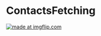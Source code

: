 # ContactsFetching
<a href="https://imgflip.com/gif/24eqfc"><img src="https://i.imgflip.com/24eqfc.gif" title="made at imgflip.com"/></a>
